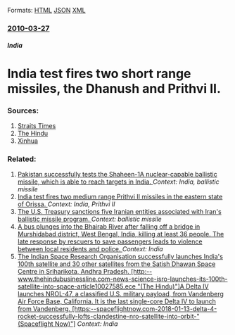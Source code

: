 
Formats: [HTML](/news/2010/03/27/india-test-fires-two-short-range-missiles-the-dhanush-and-prithvi-ii.html)  [JSON](/news/2010/03/27/india-test-fires-two-short-range-missiles-the-dhanush-and-prithvi-ii.json)  [XML](/news/2010/03/27/india-test-fires-two-short-range-missiles-the-dhanush-and-prithvi-ii.xml)  

### [2010-03-27](/news/2010/03/27/index.md)

##### India
# India test fires two short range missiles, the Dhanush and Prithvi II. 




### Sources:

1. [Straits Times](http://www.straitstimes.com/BreakingNews/Asia/Story/STIStory_507336.html)
2. [The Hindu](http://beta.thehindu.com/sci-tech/science/article306715.ece)
3. [Xinhua](http://news.xinhuanet.com/english2010/sci/2010-03/27/c_13226796.htm)

### Related:

1. [Pakistan successfully tests the Shaheen-1A nuclear-capable ballistic missile, which is able to reach targets in India. ](/news/2012/04/25/pakistan-successfully-tests-the-shaheen-1a-nuclear-capable-ballistic-missile-which-is-able-to-reach-targets-in-india.md) _Context: India, ballistic missile_
2. [ India test fires two medium range Prithvi II missiles in the eastern state of Orissa. ](/news/2009/10/12/india-test-fires-two-medium-range-prithvi-ii-missiles-in-the-eastern-state-of-orissa.md) _Context: India, Prithvi II_
3. [The U.S. Treasury sanctions five Iranian entities associated with Iran's ballistic missile program. ](/news/2018/01/4/the-u-s-treasury-sanctions-five-iranian-entities-associated-with-iran-s-ballistic-missile-program.md) _Context: ballistic missile_
4. [A bus plunges into the Bhairab River after falling off a bridge in Murshidabad district, West Bengal, India, killing at least 36 people. The late response by rescuers to save passengers leads to violence between local residents and police. ](/news/2018/01/29/a-bus-plunges-into-the-bhairab-river-after-falling-off-a-bridge-in-murshidabad-district-west-bengal-india-killing-at-least-36-people-the.md) _Context: India_
5. [The Indian Space Research Organisation successfully launches India's 100th satellite and 30 other satellites from the Satish Dhawan Space Centre in Sriharikota, Andhra Pradesh. [http:--www.thehindubusinessline.com-news-science-isro-launches-its-100th-satellite-into-space-article10027585.ece "(The Hindu)"]A Delta IV launches NROL-47, a classified U.S. military payload, from Vandenberg Air Force Base, California. It is the last single-core Delta IV to launch from Vandenberg. [https:--spaceflightnow.com-2018-01-13-delta-4-rocket-successfully-lofts-clandestine-nro-satellite-into-orbit-"(Spaceflight Now)"]](/news/2018/01/12/the-indian-space-research-organisation-successfully-launches-indiaas-100th-satellite-and-30-other-satellites-from-the-satish-dhawan-space.md) _Context: India_
